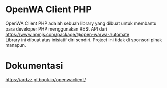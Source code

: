 # OpenWA Client PHP
OpenWA Client PHP adalah sebuah library yang dibuat untuk membantu para
developer PHP menggunakan RESt API dari
https://www.npmjs.com/package/@open-wa/wa-automate <br>
Library ini dibuat atas inisiatif diri sendiri. Project ini tidak di sponsori pihak manapun.

# Dokumentasi
https://ardzz.gitbook.io/openwaclient/
